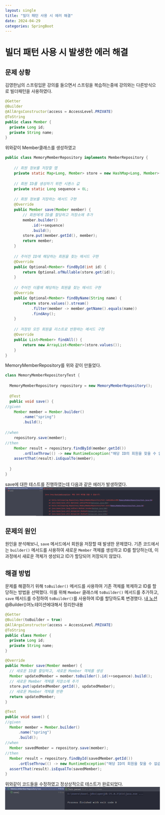 ```yaml
---
layout: single
title: "빌더 패턴 사용 시 에러 해결"
date: 2024-04-29
categories: SpringBoot
---
```


# 빌더 패턴 사용 시 발생한 에러 해결

## 문제 상황

김영한님의 스프링입문 강의를 들으면서 스프링을 복습하는중에 강의와는 다른방식으로 빌더패턴을 사용하였다. 
```java
@Getter
@Builder
@AllArgsConstructor(access = AccessLevel.PRIVATE)
@ToString
public class Member {
  private Long id;
  private String name;
}
```
위와같이 Member클래스를 생성하였고
```java
public class MemoryMemberRepository implements MemberRepository {

    // 회원 정보를 저장할 맵
    private static Map<Long, Member> store = new HashMap<Long, Member>();
    
    // 회원 ID를 생성하기 위한 시퀀스 값
    private static Long sequence = 0L;

    // 회원 정보를 저장하는 메서드 구현
    @Override
    public Member save(Member member) {
        // 회원에게 ID를 할당하고 저장소에 추가
        member.builder()
            .id(++sequence)
            .build();
        store.put(member.getId(), member);
        return member;
    }

    // 주어진 ID에 해당하는 회원을 찾는 메서드 구현
    @Override
    public Optional<Member> findById(int id) {
        return Optional.ofNullable(store.get(id));
    }

    // 주어진 이름에 해당하는 회원을 찾는 메서드 구현
    @Override
    public Optional<Member> findByName(String name) {
        return store.values().stream()
            .filter(member -> member.getName().equals(name))
            .findAny();
    }

    // 저장된 모든 회원을 리스트로 반환하는 메서드 구현
    @Override
    public List<Member> findAll() {
        return new ArrayList<Member>(store.values());
    }
}
```
MemoryMemberRepository를 위와 같이 만들었다.
```java
class MemoryMemberRepositoryTest {

  MemoryMemberRepository repository = new MemoryMemberRepository();

  @Test
  public void save() {
//given
    Member member = Member.builder()
        .name("spring")
        .build();

//when
    repository.save(member);
//then
    Member result = repository.findById(member.getId())
        .orElseThrow(() -> new RuntimeException("해당 ID의 회원을 찾을 수 없습니다."));
    assertThat(result).isEqualTo(member);

  }
}
```
save에 대한 테스트를 진행하였는데 다음과 같은 에러가 발생하였다.
![save-error.png](/images/save-error.png)

## 문제의 원인

원인을 분석해보니, `save` 메서드에서 회원을 저장할 때 발생한 문제였다. 기존 코드에서는 `builder()` 메서드를 사용하여 새로운 `Member` 객체를 생성하고 ID를 할당하는데, 이 과정에서 새로운 객체가 생성되고 ID가 할당되어 저장되지 않았다.

## 해결 방법

문제를 해결하기 위해 `toBuilder()` 메서드를 사용하여 기존 객체를 복제하고 ID를 할당하는 방법을 선택했다. 이를 위해 `Member` 클래스에 `toBuilder()` 메서드를 추가하고, `save` 메서드를 수정하여 `toBuilder()`를 사용하여 ID를 할당하도록 변경했다.
[내 노션](https://www.notion.so/seounghyun-choi/ef3d056211304783b47968277a9c28e2) @Builder()어노테이션에대해서 정리한내용
```java
@Getter
@Builder(toBuilder = true)
@AllArgsConstructor(access = AccessLevel.PRIVATE)
@ToString
public class Member {
  private Long id;
  private String name;
}
```

```java
@Override
public Member save(Member member) {
  // 새로운 ID를 할당하고, 새로운 Member 객체를 생성
  Member updatedMember = member.toBuilder().id(++sequence).build();
  // 새로운 Member 객체를 저장소에 추가
  store.put(updatedMember.getId(), updatedMember);
  // 새로운 Member 객체를 반환
  return updatedMember;
}
```
```java
@Test
public void save() {
//given
  Member member = Member.builder()
      .name("spring")
      .build();
//when
  Member savedMember = repository.save(member);
//then
  Member result = repository.findById(savedMember.getId())
      .orElseThrow(() -> new RuntimeException("해당 ID의 회원을 찾을 수 없습니다."));
  assertThat(result).isEqualTo(savedMember);
}
```
위와같이 코드들을 수정하였고 정상상적으로 테스트가 완료되었다.
![save-success.png](/images/save-success.png)
